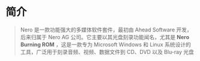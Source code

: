 # 简介
> Nero 是一款功能强大的多媒体软件套件，最初由 Ahead Software 开发，后来归属于 Nero AG 公司。它主要以其光盘刻录功能闻名，尤其是 **Nero Burning ROM** ，这是一款专为 Microsoft Windows 和 Linux 系统设计的工具，广泛用于刻录音频、视频、数据文件到 CD、DVD 以及 Blu-ray 光盘